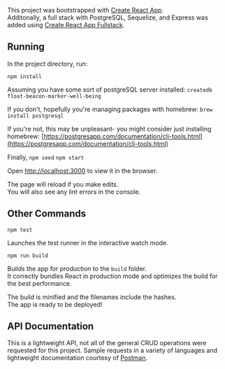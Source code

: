 This project was bootstrapped with [Create React App](https://github.com/facebookincubator/create-react-app).  
Additonally, a full stack with PostgreSQL, Sequelize, and Express was added using [Create React App Fullstack](https://github.com/ekatzenstein/create-react-app-fullstack).  


## Running

In the project directory, run:

`npm install`

Assuming you have some sort of postgreSQL server installed: 
`createdb float-beacon-marker-well-being`

If you don't, hopefully you're managing packages with homebrew:
`brew install postgresql`

If you're not, this may be unpleasant- you might consider just installing homebrew:
[https://postgresapp.com/documentation/cli-tools.html](https://postgresapp.com/documentation/cli-tools.html)

Finally, 
`npm seed`
`npm start`

Open [http://localhost:3000](http://localhost:3000) to view it in the browser.

The page will reload if you make edits.<br>
You will also see any lint errors in the console.


## Other Commands

`npm test`

Launches the test runner in the interactive watch mode.<br>

`npm run build`

Builds the app for production to the `build` folder.<br>
It correctly bundles React in production mode and optimizes the build for the best performance.

The build is minified and the filenames include the hashes.<br>
The app is ready to be deployed!


## API Documentation

This is a lightweight API, not all of the general CRUD operations were requested for this project.  Sample requests in a variety of languages and lightweight documentation courtesy of [Postman](https://documenter.getpostman.com/view/5002799/RWTfy1MJ).

